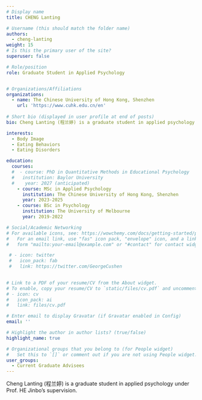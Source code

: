 ```yaml
---
# Display name
title: CHENG Lanting

# Username (this should match the folder name)
authors:
  - cheng-lanting
weight: 15
# Is this the primary user of the site?
superuser: false

# Role/position
role: Graduate Student in Applied Psychology


# Organizations/Affiliations
organizations:
  - name: The Chinese University of Hong Kong, Shenzhen
    url: 'https://www.cuhk.edu.cn/en'
    
# Short bio (displayed in user profile at end of posts)
bio: Cheng Lanting (程兰婷) is a graduate student in applied psychology under Prof. HE Jinbo’s supervision.

interests:
  - Body Image
  - Eating Behaviors
  - Eating Disorders

education:
  courses:
  #  - course: PhD in Quantitative Methods in Educational Psychology
  #   institution: Baylor University
  #    year: 2027 (anticipated)
    - course: MSc in Applied Psychology
      institution: The Chinese University of Hong Kong, Shenzhen
      year: 2023-2025
    - course: BSc in Psychology
      institution: The University of Melbourne
      year: 2019-2022

# Social/Academic Networking
# For available icons, see: https://wowchemy.com/docs/getting-started/page-builder/#icons
#   For an email link, use "fas" icon pack, "envelope" icon, and a link in the
#   form "mailto:your-email@example.com" or "#contact" for contact widget.

 # - icon: twitter
 #   icon_pack: fab
 #   link: https://twitter.com/GeorgeCushen

    
# Link to a PDF of your resume/CV from the About widget.
# To enable, copy your resume/CV to `static/files/cv.pdf` and uncomment the lines below.
# - icon: cv
#   icon_pack: ai
#   link: files/cv.pdf

# Enter email to display Gravatar (if Gravatar enabled in Config)
email: ''

# Highlight the author in author lists? (true/false)
highlight_name: true

# Organizational groups that you belong to (for People widget)
#   Set this to `[]` or comment out if you are not using People widget.
user_groups:
  - Current Graduate Advisees
---
```

Cheng Lanting (程兰婷) is a graduate student in applied psychology under Prof. HE Jinbo’s supervision.
